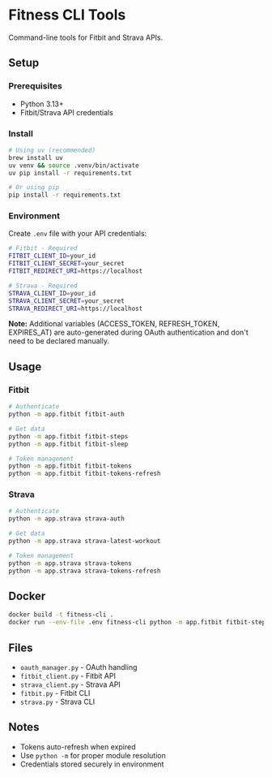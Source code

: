 # Fitness CLI Tools

Command-line tools for Fitbit and Strava APIs.

## Setup

### Prerequisites
- Python 3.13+
- Fitbit/Strava API credentials

### Install
```bash
# Using uv (recommended)
brew install uv
uv venv && source .venv/bin/activate
uv pip install -r requirements.txt

# Or using pip
pip install -r requirements.txt
```

### Environment
Create `.env` file with your API credentials:

```bash
# Fitbit - Required
FITBIT_CLIENT_ID=your_id
FITBIT_CLIENT_SECRET=your_secret
FITBIT_REDIRECT_URI=https://localhost

# Strava - Required
STRAVA_CLIENT_ID=your_id
STRAVA_CLIENT_SECRET=your_secret
STRAVA_REDIRECT_URI=https://localhost
```

**Note:** Additional variables (ACCESS_TOKEN, REFRESH_TOKEN, EXPIRES_AT) are auto-generated during OAuth authentication and don't need to be declared manually.

## Usage

### Fitbit
```bash
# Authenticate
python -m app.fitbit fitbit-auth

# Get data
python -m app.fitbit fitbit-steps
python -m app.fitbit fitbit-sleep

# Token management
python -m app.fitbit fitbit-tokens
python -m app.fitbit fitbit-tokens-refresh
```

### Strava
```bash
# Authenticate
python -m app.strava strava-auth

# Get data
python -m app.strava strava-latest-workout

# Token management
python -m app.strava strava-tokens
python -m app.strava strava-tokens-refresh
```

## Docker

```bash
docker build -t fitness-cli .
docker run --env-file .env fitness-cli python -m app.fitbit fitbit-steps
```

## Files

- `oauth_manager.py` - OAuth handling
- `fitbit_client.py` - Fitbit API
- `strava_client.py` - Strava API
- `fitbit.py` - Fitbit CLI
- `strava.py` - Strava CLI

## Notes

- Tokens auto-refresh when expired
- Use `python -m` for proper module resolution
- Credentials stored securely in environment